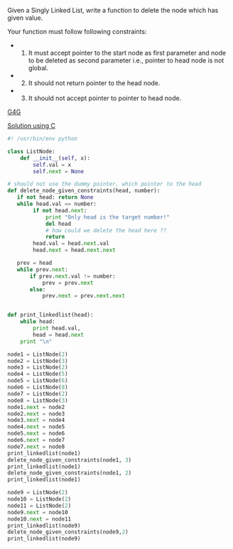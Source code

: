 Given a Singly Linked List, write a function to delete the node which has given value. 

Your function must follow following constraints: 
* 1) It must accept pointer to the start node as first parameter and node to be deleted as second parameter i.e., pointer to head node is not global. 
* 2) It should not return pointer to the head node. 
* 3) It should not accept pointer to pointer to head node.

[G4G](http://www.geeksforgeeks.org/delete-a-given-node-in-linked-list-under-given-constraints/)

[Solution using C](https://github.com/UmassJin/Leetcode/blob/master/Experience/April/0413Arista.md)

```python
#! /usr/bin/env python

class ListNode:
    def __init__(self, x):
        self.val = x
        self.next = None

# should not use the dummy pointer, which pointer to the head 
def delete_node_given_constraints(head, number):
   if not head: return None
   while head.val == number:
        if not head.next:
            print "Only head is the target number!"
            del head
            # how could we delete the head here ??
            return
        head.val = head.next.val
        head.next = head.next.next

   prev = head
   while prev.next:
       if prev.next.val != number:
           prev = prev.next
       else:
           prev.next = prev.next.next


def print_linkedlist(head):
    while head:
        print head.val,
        head = head.next
    print "\n"

node1 = ListNode(2)
node2 = ListNode(3)
node3 = ListNode(2)
node4 = ListNode(5)
node5 = ListNode(6)
node6 = ListNode(8)
node7 = ListNode(2)
node8 = ListNode(3)
node1.next = node2
node2.next = node3
node3.next = node4
node4.next = node5
node5.next = node6
node6.next = node7
node7.next = node8
print_linkedlist(node1)
delete_node_given_constraints(node1, 3)
print_linkedlist(node1)
delete_node_given_constraints(node1, 2)
print_linkedlist(node1)

node9 = ListNode(2)
node10 = ListNode(2)
node11 = ListNode(2)
node9.next = node10
node10.next = node11
print_linkedlist(node9)
delete_node_given_constraints(node9,2)
print_linkedlist(node9)
```


```
